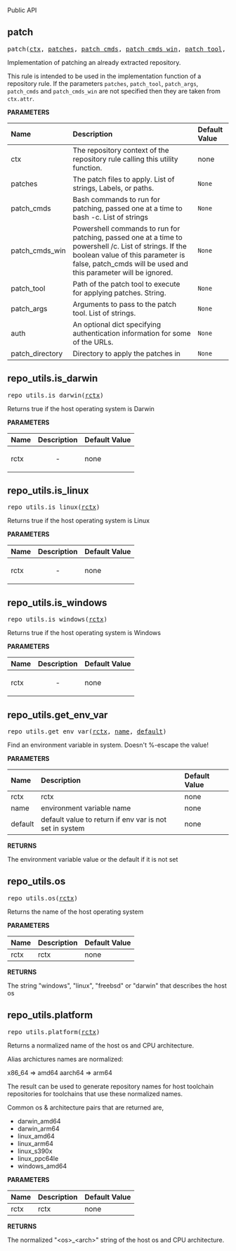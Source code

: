 <!-- Generated with Stardoc: http://skydoc.bazel.build -->

Public API

<a id="patch"></a>

## patch

<pre>
patch(<a href="#patch-ctx">ctx</a>, <a href="#patch-patches">patches</a>, <a href="#patch-patch_cmds">patch_cmds</a>, <a href="#patch-patch_cmds_win">patch_cmds_win</a>, <a href="#patch-patch_tool">patch_tool</a>, <a href="#patch-patch_args">patch_args</a>, <a href="#patch-auth">auth</a>, <a href="#patch-patch_directory">patch_directory</a>)
</pre>

Implementation of patching an already extracted repository.

This rule is intended to be used in the implementation function of
a repository rule. If the parameters `patches`, `patch_tool`,
`patch_args`, `patch_cmds` and `patch_cmds_win` are not specified
then they are taken from `ctx.attr`.


**PARAMETERS**


| Name  | Description | Default Value |
| :------------- | :------------- | :------------- |
| <a id="patch-ctx"></a>ctx |  The repository context of the repository rule calling this utility function.   |  none |
| <a id="patch-patches"></a>patches |  The patch files to apply. List of strings, Labels, or paths.   |  <code>None</code> |
| <a id="patch-patch_cmds"></a>patch_cmds |  Bash commands to run for patching, passed one at a time to bash -c. List of strings   |  <code>None</code> |
| <a id="patch-patch_cmds_win"></a>patch_cmds_win |  Powershell commands to run for patching, passed one at a time to powershell /c. List of strings. If the boolean value of this parameter is false, patch_cmds will be used and this parameter will be ignored.   |  <code>None</code> |
| <a id="patch-patch_tool"></a>patch_tool |  Path of the patch tool to execute for applying patches. String.   |  <code>None</code> |
| <a id="patch-patch_args"></a>patch_args |  Arguments to pass to the patch tool. List of strings.   |  <code>None</code> |
| <a id="patch-auth"></a>auth |  An optional dict specifying authentication information for some of the URLs.   |  <code>None</code> |
| <a id="patch-patch_directory"></a>patch_directory |  Directory to apply the patches in   |  <code>None</code> |


<a id="repo_utils.is_darwin"></a>

## repo_utils.is_darwin

<pre>
repo_utils.is_darwin(<a href="#repo_utils.is_darwin-rctx">rctx</a>)
</pre>

Returns true if the host operating system is Darwin

**PARAMETERS**


| Name  | Description | Default Value |
| :------------- | :------------- | :------------- |
| <a id="repo_utils.is_darwin-rctx"></a>rctx |  <p align="center"> - </p>   |  none |


<a id="repo_utils.is_linux"></a>

## repo_utils.is_linux

<pre>
repo_utils.is_linux(<a href="#repo_utils.is_linux-rctx">rctx</a>)
</pre>

Returns true if the host operating system is Linux

**PARAMETERS**


| Name  | Description | Default Value |
| :------------- | :------------- | :------------- |
| <a id="repo_utils.is_linux-rctx"></a>rctx |  <p align="center"> - </p>   |  none |


<a id="repo_utils.is_windows"></a>

## repo_utils.is_windows

<pre>
repo_utils.is_windows(<a href="#repo_utils.is_windows-rctx">rctx</a>)
</pre>

Returns true if the host operating system is Windows

**PARAMETERS**


| Name  | Description | Default Value |
| :------------- | :------------- | :------------- |
| <a id="repo_utils.is_windows-rctx"></a>rctx |  <p align="center"> - </p>   |  none |


<a id="repo_utils.get_env_var"></a>

## repo_utils.get_env_var

<pre>
repo_utils.get_env_var(<a href="#repo_utils.get_env_var-rctx">rctx</a>, <a href="#repo_utils.get_env_var-name">name</a>, <a href="#repo_utils.get_env_var-default">default</a>)
</pre>

Find an environment variable in system. Doesn't %-escape the value!

**PARAMETERS**


| Name  | Description | Default Value |
| :------------- | :------------- | :------------- |
| <a id="repo_utils.get_env_var-rctx"></a>rctx |  rctx   |  none |
| <a id="repo_utils.get_env_var-name"></a>name |  environment variable name   |  none |
| <a id="repo_utils.get_env_var-default"></a>default |  default value to return if env var is not set in system   |  none |

**RETURNS**

The environment variable value or the default if it is not set


<a id="repo_utils.os"></a>

## repo_utils.os

<pre>
repo_utils.os(<a href="#repo_utils.os-rctx">rctx</a>)
</pre>

Returns the name of the host operating system

**PARAMETERS**


| Name  | Description | Default Value |
| :------------- | :------------- | :------------- |
| <a id="repo_utils.os-rctx"></a>rctx |  rctx   |  none |

**RETURNS**

The string "windows", "linux", "freebsd" or "darwin" that describes the host os


<a id="repo_utils.platform"></a>

## repo_utils.platform

<pre>
repo_utils.platform(<a href="#repo_utils.platform-rctx">rctx</a>)
</pre>

Returns a normalized name of the host os and CPU architecture.

Alias archictures names are normalized:

x86_64 =&gt; amd64
aarch64 =&gt; arm64

The result can be used to generate repository names for host toolchain
repositories for toolchains that use these normalized names.

Common os & architecture pairs that are returned are,

- darwin_amd64
- darwin_arm64
- linux_amd64
- linux_arm64
- linux_s390x
- linux_ppc64le
- windows_amd64


**PARAMETERS**


| Name  | Description | Default Value |
| :------------- | :------------- | :------------- |
| <a id="repo_utils.platform-rctx"></a>rctx |  rctx   |  none |

**RETURNS**

The normalized "&lt;os&gt;_&lt;arch&gt;" string of the host os and CPU architecture.


